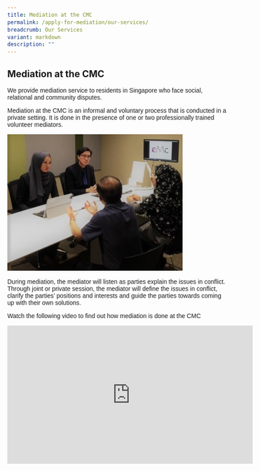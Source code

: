 ```yaml
---
title: Mediation at the CMC
permalink: /apply-for-mediation/our-services/
breadcrumb: Our Services
variant: markdown
description: ""
---
```

<h2>Mediation at the CMC</h2>

<p style="font-family:arial;">We provide mediation service to residents in Singapore who face social, relational and community disputes.</p>

<p style="font-family:arial;">Mediation at the CMC is an informal and voluntary process that is conducted in a private setting. It is done in the presence of one or two professionally trained volunteer mediators.</p>

<div class="isomer-image-wrapper"><img style="width: 400px" height="auto" width="100%" title="Mediation at the CMC" alt="Mediation at the CMC" src="/images/1540190834687.jpg"></div>

<p style="font-family:arial;">During mediation, the mediator will listen as parties explain the issues in conflict. Through joint or private session, the mediator will define the issues in conflict, clarify the parties’ positions and interests and guide the parties towards coming up with their own solutions.</p>

<p style="font-family:arial;">Watch the following video to find out how mediation is done at the CMC</p>

<div class="iframe-wrapper"><iframe height="315" width="560" allowfullscreen="true" frameborder="0" src="https://www.youtube.com/embed/083RA9H6QFI"></iframe></div><p></p>